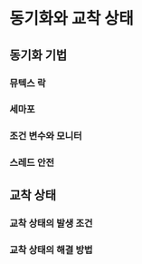# 동기화와 교착 상태

## 동기화 기법
### 뮤텍스 락

### 세마포

### 조건 변수와 모니터

### 스레드 안전

## 교착 상태
### 교착 상태의 발생 조건

### 교착 상태의 해결 방법

